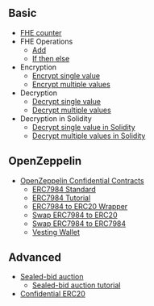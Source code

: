 ## Basic

- [FHE counter](fhe-counter.md)
- FHE Operations
  - [Add](fheadd.md)
  - [If then else](fheifthenelse.md)
- Encryption
  - [Encrypt single value](fhe-encrypt-single-value.md)
  - [Encrypt multiple values](fhe-encrypt-multiple-values.md)
- Decryption
  - [Decrypt single value](fhe-decrypt-single-value.md)
  - [Decrypt multiple values](fhe-decrypt-multiple-values.md)
- Decryption in Solidity
  - [Decrypt single value in Solidity](fhe-decrypt-single-value-in-solidity.md)
  - [Decrypt multiple values in Solidity](fhe-decrypt-multiple-values-in-solidity.md)

## OpenZeppelin

- [OpenZeppelin Confidential Contracts](openzeppelin/README.md)
  - [ERC7984 Standard](openzeppelin/erc7984.md)
  - [ERC7984 Tutorial](openzeppelin/erc7984-tutorial.md)
  - [ERC7984 to ERC20 Wrapper](openzeppelin/ERC7984ERC20WrapperMock.md)
  - [Swap ERC7984 to ERC20](openzeppelin/swapERC7984ToERC20.md)
  - [Swap ERC7984 to ERC7984](openzeppelin/swapERC7984ToERC7984.md)
  - [Vesting Wallet](openzeppelin/vesting-wallet.md)

## Advanced

- [Sealed-bid auction](sealed-bid-auction.md)
  - [Sealed-bid auction tutorial](sealed-bid-auction-tutorial.md)
- [Confidential ERC20](https://docs.openzeppelin.com/confidential-contracts/0.1.0/token)
